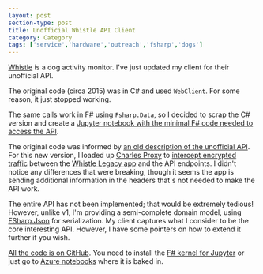 ```yaml
---
layout: post
section-type: post
title: Unofficial Whistle API Client
category: Category
tags: ['service','hardware','outreach','fsharp','dogs']
---
```


[Whistle](http://www.whistle.com/) is a dog activity monitor. 
I've just updated my client for their unofficial API.

The original code (circa 2015) was in C# and used `WebClient`. For some reason, it just stopped working.

The same calls work in F# using `Fsharp.Data`, so I decided to scrap the C# version and create a [Jupyter notebook with the minimal F# code needed to access the API](https://github.com/aolney/WhistleAPI-DOTNET).

The original code was informed by [an old description of the unofficial API](http://jared.wuntu.org/whistle-dog-activity-monitor-undocumented-api/).
For this new version, I loaded up [Charles Proxy](https://www.charlesproxy.com/) to [intercept encrypted traffic](https://medium.com/@hackupstate/using-charles-proxy-to-debug-android-ssl-traffic-e61fc38760f7) between the [Whistle Legacy app](https://play.google.com/store/apps/details?id=com.whistle.WhistleApp&hl=en_US) and the API endpoints.
I didn't notice any differences that were breaking, though it seems the app is sending additional information in the headers that's not needed to make the API work.

The entire API has not been implemented; that would be extremely tedious!
However, unlike v1, I'm providing a semi-complete domain model, using [FSharp.Json](https://vsapronov.github.io/FSharp.Json/) for serialization.
My client captures what I consider to be the core interesting API.
However, I have some pointers on how to extend it further if you wish.

[All the code is on GitHub](https://github.com/aolney/WhistleAPI-DOTNET/blob/master/README.md). You need to install the [F# kernel for Jupyter](https://github.com/fsprojects/IfSharp) or just go to [Azure notebooks](https://notebooks.azure.com/) where it is baked in.